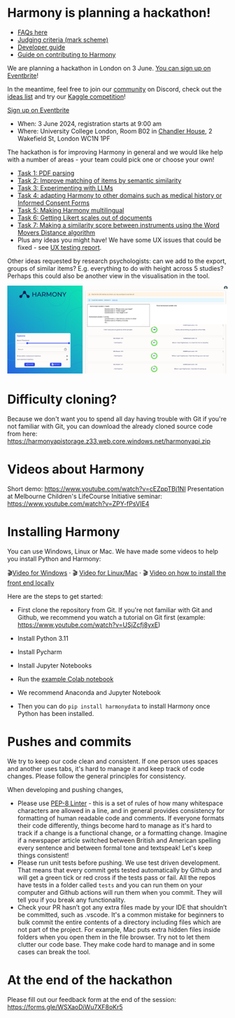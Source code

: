 # Harmony is planning a hackathon!

* [FAQs here](./FAQs.md)
* [Judging criteria (mark scheme)](./judging-criteria.md)
* [Developer guide](https://harmonydata.ac.uk/developer-guide/)
* [Guide on contributing to Harmony](https://harmonydata.ac.uk/contributing-to-harmony/)

We are planning a hackathon in London on 3 June. [You can sign up on Eventbrite](https://www.eventbrite.com/e/harmony-hackathon-tickets-887795278577)!

In the meantime, feel free to join our [community](https://harmonydata.ac.uk/community) on Discord, check out the [ideas list](/ideas) and try our [Kaggle competition](https://harmonydata.ac.uk//kaggle)!

[Sign up on Eventbrite](https://www.eventbrite.com/e/harmony-hackathon-tickets-887795278577)

* When: 3 June 2024, registration starts at 9:00 am
* Where: University College London, Room B02 in [Chandler House](https://www.ucl.ac.uk/pals/contact/how-find-chandler-house), 2 Wakefield St, London WC1N 1PF

The hackathon is for improving Harmony in general and we would like help with a number of areas - your team could pick one or choose your own!

* [Task 1: PDF parsing](./1-pdf-parsing.md)
* [Task 2: Improve matching of items by semantic similarity](./2-matching.md)
* [Task 3: Experimenting with LLMs](./3-add-llms.md)
* [Task 4: adapting Harmony to other domains such as medical history or Informed Consent Forms](./4-other-domains.md)
* [Task 5: Making Harmony multilingual](./5-multilingual.md)
* [Task 6: Getting Likert scales out of documents](./6-likert.md)
* [Task 7: Making a similarity score between instruments using the Word Movers Distance algorithm](./7-similarity.md)
* Plus any ideas you might have! We have some UX issues that could be fixed - see [UX testing report](./UX%20Notes%20on%20Harmony%20Tool.pdf).

Other ideas requested by research psychologists: can we add to the export, groups of similar items? E.g. everything to do with height across 5 studies? Perhaps this could also be another view in the visualisation in the tool.

![./find_variable.png](./find_variable.png)

# Difficulty cloning?

Because we don't want you to spend all day having trouble with Git if you're not familiar with Git, you can download the already cloned source code from here: https://harmonyapistorage.z33.web.core.windows.net/harmonyapi.zip


# Videos about Harmony

Short demo: https://www.youtube.com/watch?v=cEZppTBj1NI
Presentation at Melbourne Children's LifeCourse Initiative seminar: https://www.youtube.com/watch?v=ZPY-fPsVIE4

# Installing Harmony

You can use Windows, Linux or Mac. We have made some videos to help you install Python and Harmony:

🎬[Video for Windows](https://www.youtube.com/watch?v=Okk8tUMDr6g) · 🎬 [Video for Linux/Mac](https://www.youtube.com/watch?v=enWh0-4I0Sg) · 🎬 [Video on how to install the front end locally](https://youtu.be/1xp3Uh6dptg)

Here are the steps to get started:

* First clone the repository from Git. If you're not familiar with Git and Github, we recommend you watch a tutorial on Git first (example: https://www.youtube.com/watch?v=USjZcfj8yxE)
* Install Python 3.11
* Install Pycharm
* Install Jupyter Notebooks
* Run the [example Colab notebook](https://colab.research.google.com/github/harmonydata/harmony/blob/main/Harmony_example_walkthrough.ipynb)

* We recommend Anaconda and Jupyter Notebook
* Then you can do `pip install harmonydata` to install Harmony once Python has been installed.

# Pushes and commits

We try to keep our code clean and consistent. If one person uses spaces and another uses tabs, it's hard to manage it and keep track of code changes. Please follow the general principles for consistency.

When developing and pushing changes,

* Please use [PEP-8 Linter](https://pypi.org/project/pep8/) - this is a set of rules of how many whitespace characters are allowed in a line, and in general provides consistency for formatting of human readable code and comments. If everyone formats their code differently, things become hard to manage as it's hard to track if a change is a functional change, or a formatting change. Imagine if a newspaper article switched between British and American spelling every sentence and between formal tone and textspeak! Let's keep things consistent!
* Please run unit tests before pushing. We use test driven development. That means that every commit gets tested automatically by Github and will get a green tick or red cross if the tests pass or fail. All the repos have tests in a folder called `tests` and you can run them on your computer and Github actions will run them when you commit. They will tell you if you break any functionality.
* Check your PR hasn’t got any extra files made by your IDE that shouldn’t be committed, such as .vscode. It's a common mistake for beginners to bulk commit the entire contents of a directory including files which are not part of the project. For example, Mac puts extra hidden files inside folders when you open them in the file browser. Try not to let them clutter our code base. They make code hard to manage and in some cases can break the tool.

# At the end of the hackathon

Please fill out our feedback form at the end of the session: https://forms.gle/WSXaoDiWu7XF8oKr5


